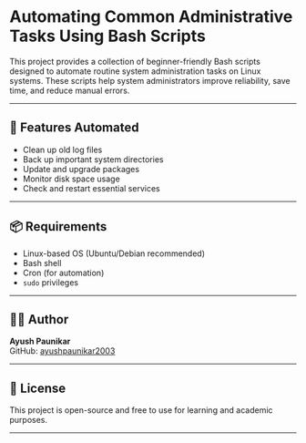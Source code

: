 # Automating Common Administrative Tasks Using Bash Scripts

This project provides a collection of beginner-friendly Bash scripts designed to automate routine system administration tasks on Linux systems. These scripts help system administrators improve reliability, save time, and reduce manual errors.

---

## 🔧 Features Automated

-  Clean up old log files
-  Back up important system directories
-  Update and upgrade packages
-  Monitor disk space usage
-  Check and restart essential services

---

## 📦 Requirements

- Linux-based OS (Ubuntu/Debian recommended)
- Bash shell
- Cron (for automation)
- `sudo` privileges

---

## 👨‍💻 Author

**Ayush Paunikar**<br>
GitHub: [ayushpaunikar2003](https://github.com/ayushpaunikar2003)

---

## 📄 License

This project is open-source and free to use for learning and academic purposes.

---
